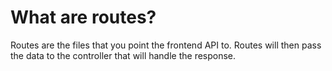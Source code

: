 # What are routes?
Routes are the files that you point the frontend API to. Routes will then pass the data to the controller that will handle the response. 
